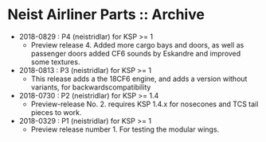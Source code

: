 # Neist Airliner Parts :: Archive

* 2018-0829 : P4 (neistridlar) for KSP >= 1
	+ Preview release 4. Added more cargo bays and doors, as well as passenger doors added CF6 sounds by Eskandre and improved some textures. 
* 2018-0813 : P3 (neistridlar) for KSP >= 1
	+ This release adds a the 18CF6 engine, and adds a version without variants, for backwardscompatibility 
* 2018-0730 : P2 (neistridlar) for KSP >= 1.4
	+ Preview-release No. 2. requires KSP 1.4.x for nosecones and TCS tail pieces to work.
* 2018-0329 : P1 (neistridlar) for KSP >= 1
	+  Preview release number 1. For testing the modular wings.
